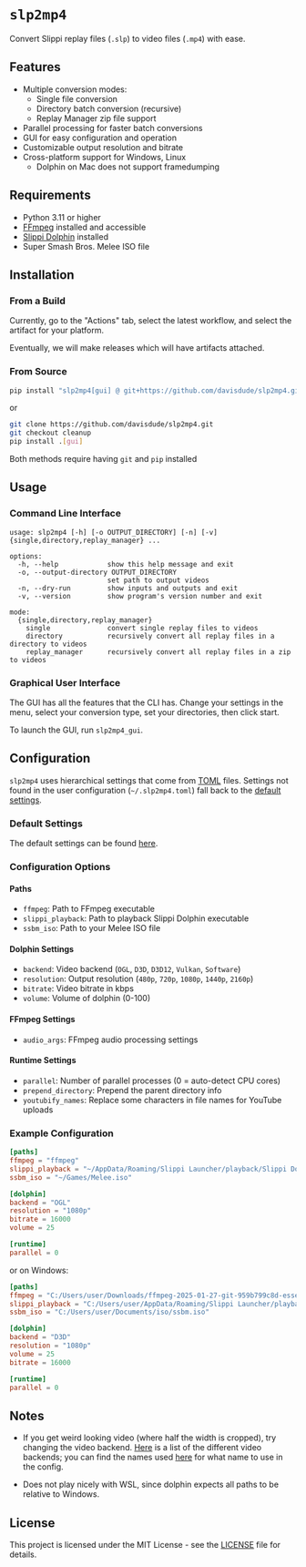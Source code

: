 # `slp2mp4`

Convert Slippi replay files (`.slp`) to video files (`.mp4`) with ease.

## Features

- Multiple conversion modes:
    - Single file conversion
    - Directory batch conversion (recursive)
    - Replay Manager zip file support
- Parallel processing for faster batch conversions
- GUI for easy configuration and operation
- Customizable output resolution and bitrate
- Cross-platform support for Windows, Linux
    - Dolphin on Mac does not support framedumping

## Requirements

- Python 3.11 or higher
- [FFmpeg](https://ffmpeg.org/) installed and accessible
- [Slippi Dolphin](https://slippi.gg/downloads) installed
- Super Smash Bros. Melee ISO file

## Installation

### From a Build

Currently, go to the "Actions" tab, select the latest workflow, and select the
artifact for your platform.

Eventually, we will make releases which will have artifacts attached.

### From Source

```bash
pip install "slp2mp4[gui] @ git+https://github.com/davisdude/slp2mp4.git@cleanup"
```

or

```bash
git clone https://github.com/davisdude/slp2mp4.git
git checkout cleanup
pip install .[gui]
```

Both methods require having `git` and `pip` installed

## Usage

### Command Line Interface

```text
usage: slp2mp4 [-h] [-o OUTPUT_DIRECTORY] [-n] [-v] {single,directory,replay_manager} ...

options:
  -h, --help            show this help message and exit
  -o, --output-directory OUTPUT_DIRECTORY
                        set path to output videos
  -n, --dry-run         show inputs and outputs and exit
  -v, --version         show program's version number and exit

mode:
  {single,directory,replay_manager}
    single              convert single replay files to videos
    directory           recursively convert all replay files in a directory to videos
    replay_manager      recursively convert all replay files in a zip to videos
```

### Graphical User Interface

The GUI has all the features that the CLI has. Change your settings in the
menu, select your conversion type, set your directories, then click start.

To launch the GUI, run `slp2mp4_gui`.

## Configuration

`slp2mp4` uses hierarchical settings that come from [TOML][toml] files.
Settings not found in the user configuration (`~/.slp2mp4.toml`) fall back to
the [default settings](#default-settings).

### Default Settings

The default settings can be found [here][default-settings].

### Configuration Options

#### Paths

- `ffmpeg`: Path to FFmpeg executable
- `slippi_playback`: Path to playback Slippi Dolphin executable
- `ssbm_iso`: Path to your Melee ISO file

#### Dolphin Settings

- `backend`: Video backend (`OGL`, `D3D`, `D3D12`, `Vulkan`, `Software`)
- `resolution`: Output resolution (`480p`, `720p`, `1080p`, `1440p`, `2160p`)
- `bitrate`: Video bitrate in kbps
- `volume`: Volume of dolphin (0-100)

#### FFmpeg Settings

- `audio_args`: FFmpeg audio processing settings

#### Runtime Settings

- `parallel`: Number of parallel processes (0 = auto-detect CPU cores)
- `prepend_directory`: Prepend the parent directory info
- `youtubify_names`: Replace some characters in file names for YouTube uploads

### Example Configuration

```toml
[paths]
ffmpeg = "ffmpeg"
slippi_playback = "~/AppData/Roaming/Slippi Launcher/playback/Slippi Dolphin.exe"
ssbm_iso = "~/Games/Melee.iso"

[dolphin]
backend = "OGL"
resolution = "1080p"
bitrate = 16000
volume = 25

[runtime]
parallel = 0
```

or on Windows:

```toml
[paths]
ffmpeg = "C:/Users/user/Downloads/ffmpeg-2025-01-27-git-959b799c8d-essentials_build/bin/ffmpeg.exe"
slippi_playback = "C:/Users/user/AppData/Roaming/Slippi Launcher/playback/Slippi Dolphin.exe"
ssbm_iso = "C:/Users/user/Documents/iso/ssbm.iso"

[dolphin]
backend = "D3D"
resolution = "1080p"
volume = 25
bitrate = 16000

[runtime]
parallel = 0
```

## Notes

* If you get weird looking video (where half the width is cropped), try
  changing the video backend. [Here][dolphin-video-backends] is a list of the
  different video backends; you can find the names used
  [here][dolphin-video-backends-src] for what name to use in the config.

* Does not play nicely with WSL, since dolphin expects all paths to be relative
  to Windows.

## License

This project is licensed under the MIT License - see the [LICENSE](LICENSE) file for details.


[default-settings]: ./src/slp2mp4/defaults.toml
[dolphin-video-backends-src]: https://github.com/dolphin-emu/dolphin/tree/master/Source/Core/VideoBackends
[dolphin-video-backends]: https://wiki.dolphin-emu.org/index.php?title=Configuration_Guide#Video_Backend
[toml]: https://toml.io/en/
